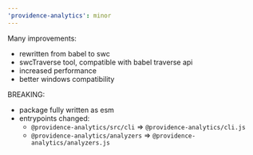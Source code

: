 ```yaml
---
'providence-analytics': minor
---
```


Many improvements:

- rewritten from babel to swc
- swcTraverse tool, compatible with babel traverse api
- increased performance
- better windows compatibility

BREAKING:

- package fully written as esm
- entrypoints changed:
  - `@providence-analytics/src/cli` => `@providence-analytics/cli.js`
  - `@providence-analytics/analyzers` => `@providence-analytics/analyzers.js`

